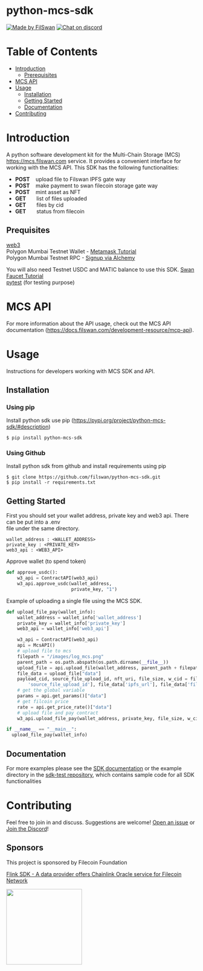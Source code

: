# python-mcs-sdk

[![Made by FilSwan](https://img.shields.io/badge/made%20by-FilSwan-green.svg)](https://www.filswan.com/)
[![Chat on discord](https://img.shields.io/badge/join%20-discord-brightgreen.svg)](https://discord.com/invite/KKGhy8ZqzK)

# Table of Contents <!-- omit in toc -->

- [Introduction](#introduction)
  - [Prerequisites](#prerequisites)
- [MCS API](#mcs-api)
- [Usage](#usage)
  - [Installation](#installation)
  - [Getting Started](#getting-started)
  - [Documentation](#documentation)
- [Contributing](#contributing)

# Introduction

A python software development kit for the Multi-Chain Storage (MCS) https://mcs.filswan.com service. It provides a convenient interface for working with the MCS API. This SDK has the following functionalities:

- **POST**    upload file to Filswan IPFS gate way
- **POST**    make payment to swan filecoin storage gate way
- **POST**    mint asset as NFT
- **GET**       list of files uploaded
- **GET**       files by cid
- **GET**       status from filecoin

## Prequisites

[web3](https://pypi.org/project/web3/) \
Polygon Mumbai Testnet Wallet - [Metamask Tutorial](https://docs.filswan.com/getting-started/beginner-walkthrough/public-testnet/setup-metamask) \
Polygon Mumbai Testnet RPC - [Signup via Alchemy](https://www.alchemy.com/)

You will also need Testnet USDC and MATIC balance to use this SDK. [Swan Faucet Tutorial](https://docs.filswan.com/development-resource/swan-token-contract/acquire-testnet-usdc-and-matic-tokens) \
[pytest](https://docs.pytest.org/en/7.1.x/) (for testing purpose)

# MCS API

For more information about the API usage, check out the MCS API documentation (https://docs.filswan.com/development-resource/mcp-api).

# Usage

Instructions for developers working with MCS SDK and API.

## Installation

### Using pip
Install python sdk use pip (https://pypi.org/project/python-mcs-sdk/#description)
```
$ pip install python-mcs-sdk
```

### Using Github
Install python sdk from github and install requirements using pip
```
$ git clone https://github.com/filswan/python-mcs-sdk.git
$ pip install -r requirements.txt
```

## Getting Started

First you should set your wallet address, private key and web3 api. There can be put into a .env\
file under the same directory.
```
wallet_address : <WALLET_ADDRESS>
private_key : <PRIVATE_KEY>
web3_api : <WEB3_API>
```

Approve wallet (to spend token)

```python
def approve_usdc():
    w3_api = ContractAPI(web3_api)
    w3_api.approve_usdc(wallet_address,
                        private_key, "1")
```

Example of uploading a single file using the MCS SDK.

```python
def upload_file_pay(wallet_info):
    wallet_address = wallet_info['wallet_address']
    private_key = wallet_info['private_key']
    web3_api = wallet_info['web3_api']

    w3_api = ContractAPI(web3_api)
    api = McsAPI()
    # upload file to mcs
    filepath = "/images/log_mcs.png"
    parent_path = os.path.abspath(os.path.dirname(__file__))
    upload_file = api.upload_file(wallet_address, parent_path + filepath)
    file_data = upload_file["data"]
    payload_cid, source_file_upload_id, nft_uri, file_size, w_cid = file_data['payload_cid'], file_data[
        'source_file_upload_id'], file_data['ipfs_url'], file_data['file_size'], file_data['w_cid']
    # get the global variable
    params = api.get_params()["data"]
    # get filcoin price
    rate = api.get_price_rate()["data"]
    # upload file and pay contract
    w3_api.upload_file_pay(wallet_address, private_key, file_size, w_cid, rate, params)

if __name__ == "__main__":
  upload_file_pay(wallet_info)
```

## Documentation

For more examples please see the [SDK documentation](https://docs.filswan.com/multi-chain-storage/developer-quickstart/sdk) or the example directory in the [sdk-test repository](https://github.com/filswan/python-mcs-sdk/tree/main/test), which contains sample code for all SDK functionalities

# Contributing

Feel free to join in and discuss. Suggestions are welcome! [Open an issue](https://github.com/filswan/python-mcs-sdk/issues) or [Join the Discord](https://discord.com/invite/KKGhy8ZqzK)!

## Sponsors

This project is sponsored by Filecoin Foundation

[Flink SDK - A data provider offers Chainlink Oracle service for Filecoin Network ](https://github.com/filecoin-project/devgrants/issues/463)

<img src="https://github.com/filswan/flink/blob/main/filecoin.png" width="200">
